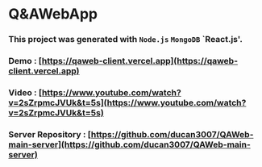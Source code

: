 # Q&AWebApp

### This project was generated with `Node.js`  `MongoDB`  `React.js'.

### Demo : [https://qaweb-client.vercel.app](https://qaweb-client.vercel.app)

### Video : [https://www.youtube.com/watch?v=2sZrpmcJVUk&t=5s](https://www.youtube.com/watch?v=2sZrpmcJVUk&t=5s)

### Server Repository : [https://github.com/ducan3007/QAWeb-main-server](https://github.com/ducan3007/QAWeb-main-server)



